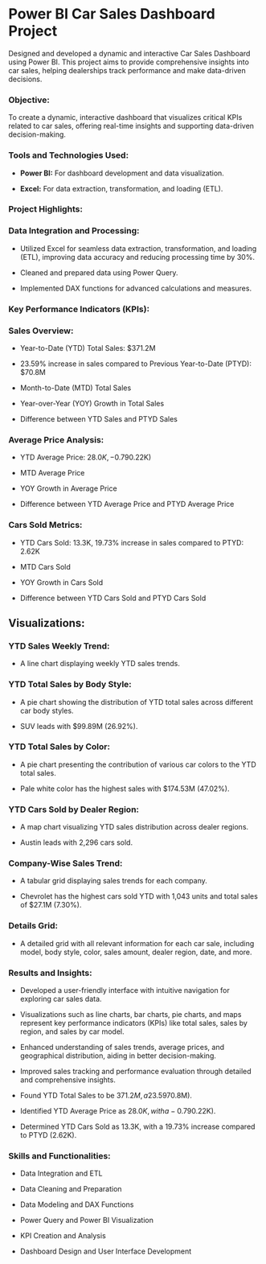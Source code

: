 # Power BI Car Sales Dashboard Project

Designed and developed a dynamic and interactive Car Sales Dashboard using Power BI. This project aims to provide comprehensive insights into car sales, helping dealerships track performance and make data-driven decisions.

### Objective:
To create a dynamic, interactive dashboard that visualizes critical KPIs related to car sales, offering real-time insights and supporting data-driven decision-making.

### Tools and Technologies Used:
* **Power BI:** For dashboard development and data visualization.

* **Excel:** For data extraction, transformation, and loading (ETL).

### Project Highlights:
### Data Integration and Processing:

* Utilized Excel for seamless data extraction, transformation, and loading (ETL), improving data accuracy and reducing processing time by 30%.

* Cleaned and prepared data using Power Query.

* Implemented DAX functions for advanced calculations and measures.

### Key Performance Indicators (KPIs):
### Sales Overview:

* Year-to-Date (YTD) Total Sales: $371.2M

* 23.59% increase in sales compared to Previous Year-to-Date (PTYD): $70.8M

* Month-to-Date (MTD) Total Sales

* Year-over-Year (YOY) Growth in Total Sales

* Difference between YTD Sales and PTYD Sales

### Average Price Analysis:

* YTD Average Price: $28.0K, -0.79% decrease in average price compared to PTYD: ($0.22K)

* MTD Average Price

* YOY Growth in Average Price

* Difference between YTD Average Price and PTYD Average Price

### Cars Sold Metrics:

* YTD Cars Sold: 13.3K, 19.73% increase in sales compared to PTYD: 2.62K

* MTD Cars Sold

* YOY Growth in Cars Sold

* Difference between YTD Cars Sold and PTYD Cars Sold

## Visualizations:

### YTD Sales Weekly Trend:

* A line chart displaying weekly YTD sales trends.

### YTD Total Sales by Body Style:

* A pie chart showing the distribution of YTD total sales across different car body styles.

* SUV leads with $99.89M (26.92%).

### YTD Total Sales by Color:

* A pie chart presenting the contribution of various car colors to the YTD total sales.

* Pale white color has the highest sales with $174.53M (47.02%).

### YTD Cars Sold by Dealer Region:

* A map chart visualizing YTD sales distribution across dealer regions.

* Austin leads with 2,296 cars sold.

### Company-Wise Sales Trend:

* A tabular grid displaying sales trends for each company.

* Chevrolet has the highest cars sold YTD with 1,043 units and total sales of $27.1M (7.30%).

### Details Grid:

* A detailed grid with all relevant information for each car sale, including model, body style, color, sales amount, dealer region, date, and more.

### Results and Insights:

* Developed a user-friendly interface with intuitive navigation for exploring car sales data.

* Visualizations such as line charts, bar charts, pie charts, and maps represent key performance indicators (KPIs) like total sales, sales by region, and sales by car model.

* Enhanced understanding of sales trends, average prices, and geographical distribution, aiding in better decision-making.

* Improved sales tracking and performance evaluation through detailed and comprehensive insights.

* Found YTD Total Sales to be $371.2M, a 23.59% increase compared to PTYD ($70.8M).

* Identified YTD Average Price as $28.0K, with a -0.79% decrease compared to PTYD ($0.22K).

* Determined YTD Cars Sold as 13.3K, with a 19.73% increase compared to PTYD (2.62K).

### Skills and Functionalities:

* Data Integration and ETL

* Data Cleaning and Preparation

* Data Modeling and DAX Functions

* Power Query and Power BI Visualization

* KPI Creation and Analysis

* Dashboard Design and User Interface Development
